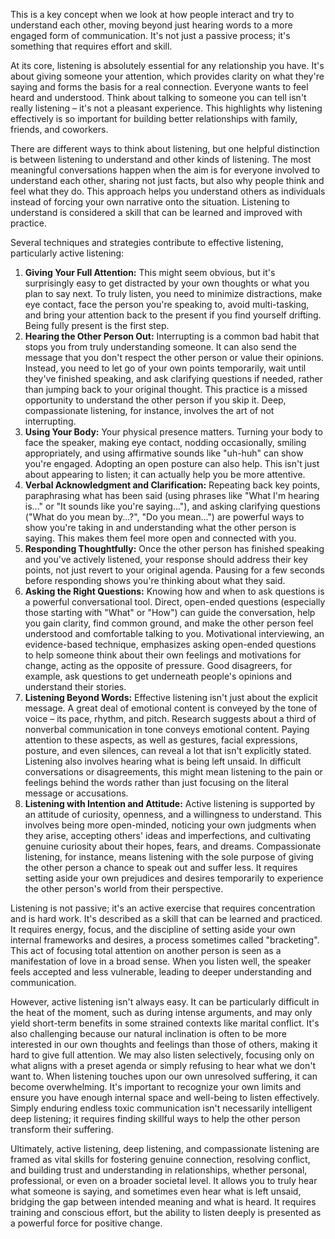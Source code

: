 This is a key concept when we look at how people interact and try to understand each other, moving beyond just hearing words to a more engaged form of communication. It's not just a passive process; it's something that requires effort and skill.

At its core, listening is absolutely essential for any relationship you have. It's about giving someone your attention, which provides clarity on what they're saying and forms the basis for a real connection. Everyone wants to feel heard and understood. Think about talking to someone you can tell isn't really listening – it's not a pleasant experience. This highlights why listening effectively is so important for building better relationships with family, friends, and coworkers.

There are different ways to think about listening, but one helpful distinction is between listening to understand and other kinds of listening. The most meaningful conversations happen when the aim is for everyone involved to understand each other, sharing not just facts, but also why people think and feel what they do. This approach helps you understand others as individuals instead of forcing your own narrative onto the situation. Listening to understand is considered a skill that can be learned and improved with practice.

Several techniques and strategies contribute to effective listening, particularly active listening:

1. **Giving Your Full Attention:** This might seem obvious, but it's surprisingly easy to get distracted by your own thoughts or what you plan to say next. To truly listen, you need to minimize distractions, make eye contact, face the person you're speaking to, avoid multi-tasking, and bring your attention back to the present if you find yourself drifting. Being fully present is the first step.
2. **Hearing the Other Person Out:** Interrupting is a common bad habit that stops you from truly understanding someone. It can also send the message that you don't respect the other person or value their opinions. Instead, you need to let go of your own points temporarily, wait until they've finished speaking, and ask clarifying questions if needed, rather than jumping back to your original thought. This practice is a missed opportunity to understand the other person if you skip it. Deep, compassionate listening, for instance, involves the art of not interrupting.
3. **Using Your Body:** Your physical presence matters. Turning your body to face the speaker, making eye contact, nodding occasionally, smiling appropriately, and using affirmative sounds like "uh-huh" can show you're engaged. Adopting an open posture can also help. This isn't just about appearing to listen; it can actually help you be more attentive.
4. **Verbal Acknowledgment and Clarification:** Repeating back key points, paraphrasing what has been said (using phrases like "What I'm hearing is..." or "It sounds like you're saying..."), and asking clarifying questions ("What do you mean by...?", "Do you mean...") are powerful ways to show you're taking in and understanding what the other person is saying. This makes them feel more open and connected with you.
5. **Responding Thoughtfully:** Once the other person has finished speaking and you've actively listened, your response should address their key points, not just revert to your original agenda. Pausing for a few seconds before responding shows you're thinking about what they said.
6. **Asking the Right Questions:** Knowing how and when to ask questions is a powerful conversational tool. Direct, open-ended questions (especially those starting with "What" or "How") can guide the conversation, help you gain clarity, find common ground, and make the other person feel understood and comfortable talking to you. Motivational interviewing, an evidence-based technique, emphasizes asking open-ended questions to help someone think about their own feelings and motivations for change, acting as the opposite of pressure. Good disagreers, for example, ask questions to get underneath people's opinions and understand their stories.
7. **Listening Beyond Words:** Effective listening isn't just about the explicit message. A great deal of emotional content is conveyed by the tone of voice – its pace, rhythm, and pitch. Research suggests about a third of nonverbal communication in tone conveys emotional content. Paying attention to these aspects, as well as gestures, facial expressions, posture, and even silences, can reveal a lot that isn't explicitly stated. Listening also involves hearing what is being left unsaid. In difficult conversations or disagreements, this might mean listening to the pain or feelings behind the words rather than just focusing on the literal message or accusations.
8. **Listening with Intention and Attitude:** Active listening is supported by an attitude of curiosity, openness, and a willingness to understand. This involves being more open-minded, noticing your own judgments when they arise, accepting others' ideas and imperfections, and cultivating genuine curiosity about their hopes, fears, and dreams. Compassionate listening, for instance, means listening with the sole purpose of giving the other person a chance to speak out and suffer less. It requires setting aside your own prejudices and desires temporarily to experience the other person's world from their perspective.

Listening is not passive; it's an active exercise that requires concentration and is hard work. It's described as a skill that can be learned and practiced. It requires energy, focus, and the discipline of setting aside your own internal frameworks and desires, a process sometimes called "bracketing". This act of focusing total attention on another person is seen as a manifestation of love in a broad sense. When you listen well, the speaker feels accepted and less vulnerable, leading to deeper understanding and communication.

However, active listening isn't always easy. It can be particularly difficult in the heat of the moment, such as during intense arguments, and may only yield short-term benefits in some strained contexts like marital conflict. It's also challenging because our natural inclination is often to be more interested in our own thoughts and feelings than those of others, making it hard to give full attention. We may also listen selectively, focusing only on what aligns with a preset agenda or simply refusing to hear what we don't want to. When listening touches upon our own unresolved suffering, it can become overwhelming. It's important to recognize your own limits and ensure you have enough internal space and well-being to listen effectively. Simply enduring endless toxic communication isn't necessarily intelligent deep listening; it requires finding skillful ways to help the other person transform their suffering.

Ultimately, active listening, deep listening, and compassionate listening are framed as vital skills for fostering genuine connection, resolving conflict, and building trust and understanding in relationships, whether personal, professional, or even on a broader societal level. It allows you to truly hear what someone is saying, and sometimes even hear what is left unsaid, bridging the gap between intended meaning and what is heard. It requires training and conscious effort, but the ability to listen deeply is presented as a powerful force for positive change.